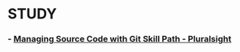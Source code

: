 # STUDY

### - [Managing Source Code with Git Skill Path - Pluralsight](001.ManagingSourceCodeWithGit_Pluralsight/MANAGINGSOURCECODEWITHGIT.md)
